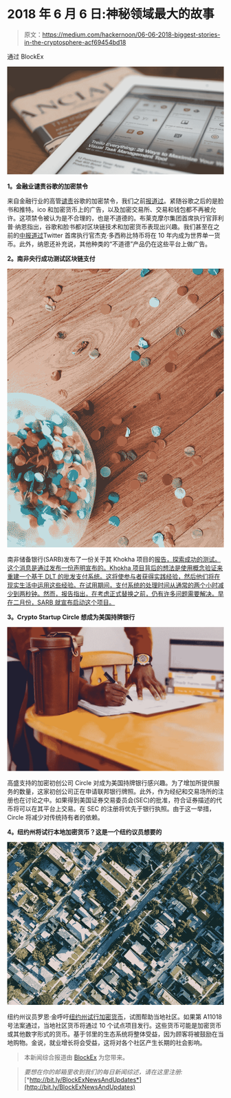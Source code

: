 # 2018 年 6 月 6 日:神秘领域最大的故事

> 原文：<https://medium.com/hackernoon/06-06-2018-biggest-stories-in-the-cryptosphere-acf69454bd18>

通过 BlockEx

![](img/8e2eedda80af882853eb6a5b5667447c.png)

**1。金融业谴责谷歌的加密禁令**

来自金融行业的高管[谴责](https://www.ccn.com/finance-industry-slams-googles-crypto-ban-as-unethical-and-unfair/)谷歌的加密禁令，我们之前[报道过](https://hackernoon.com/23-03-2018-biggest-stories-in-the-cryptosphere-e2cdd7acd640)。紧随谷歌之后的是脸书和推特。ico 和加密货币上的广告，以及加密交易所、交易和钱包都不再被允许。这项禁令被认为是不合理的，也是不道德的。布莱克摩尔集团首席执行官菲利普·纳恩指出，谷歌和脸书都对区块链技术和加密货币表现出兴趣。我们甚至在之前的[中报道过](https://hackernoon.com/21-03-2018-biggest-stories-in-the-cryptosphere-33e9c6381cf4)Twitter 首席执行官杰克·多西称比特币将在 10 年内成为世界单一货币。此外，纳恩还补充说，其他种类的“不道德”产品仍在这些平台上做广告。

**2。南非央行成功测试区块链支付**

![](img/3efd7dd74d3da20d667e6feadf50836f.png)

南非储备银行(SARB)发布了一份关于其 Khokha 项目的[报告，探索成功的测试。这个消息是通过发布一份声明宣布的。Khokha 项目背后的想法是使用概念验证来重建一个基于 DLT 的批发支付系统。这将使参与者获得实践经验，然后他们将在现实生活中运用这些经验。在试用期间，支付系统的处理时间从通常的两个小时减少到两秒钟。然而，报告指出，在考虑正式替换之前，仍有许多问题需要解决。早在二月份，SARB 就宣布启动这个项目。](https://www.resbank.co.za/Lists/News%20and%20Publications/Attachments/8491/SARB_ProjectKhokha%2020180605.pdf)

**3。Crypto Startup Circle 想成为美国持牌银行**

![](img/0c3bb099e657980f14cdc603b1b5742a.png)

高盛支持的加密初创公司 Circle 对成为美国持牌银行感兴趣。为了增加所提供服务的数量，这家初创公司正在申请联邦银行牌照。此外，作为经纪和交易场所的注册也在讨论之中。如果得到美国证券交易委员会(SEC)的批准，符合证券描述的代币将可以在其平台上交易。在 SEC 的注册将优先于银行执照。由于这一举措，Circle 将减少对传统持有者的依赖。

**4。纽约州将试行本地加密货币？这是一个纽约议员想要的**

![](img/884508ac5a40b6ff1bc31c438dcd15aa.png)

纽约州议员罗恩·金呼吁[纽约州试行加密货币](https://www.coindesk.com/lawmaker-wants-new-york-state-to-pilot-local-cryptocurrencies/)，试图帮助当地社区。如果第 A11018 号法案通过，当地社区货币将通过 10 个试点项目发行。这些货币可能是加密货币或其他数字形式的货币。基于邻里的生态系统将整体受益，因为顾客将被鼓励在当地购物。金说，就业增长将会受益，这将对各个社区产生长期的社会影响。

> 本新闻综合报道由 [BlockEx](http://bit.ly/BlockEx_) 为您带来。

> *要想在你的邮箱里收到我们的每日新闻综述，请在这里注册:*[*http://bit.ly/BlockExNewsAndUpdates*](http://bit.ly/BlockExNewsAndUpdates)
